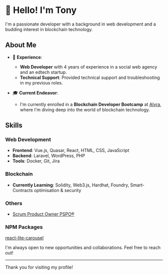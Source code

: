 # 👋 Hello! I'm Tony

I'm a passionate developer with a background in web development and a budding interest in blockchain technology.

## About Me

- 💼 **Experience**:
  - **Web Developer** with 4 years of experience in a social web agency and an edtech startup.
  - **Technical Support**: Provided technical support and troubleshooting in my previous roles.

- 🎓 **Current Endeavor**:
  - I'm currently enrolled in a **Blockchain Developer Bootcamp** at [Alyra](https://alyra.fr/), where I'm diving deep into the world of blockchain technology.

## Skills

### Web Development
- **Frontend**: Vue.js, Quasar, React, HTML, CSS, JavaScript
- **Backend**: Laravel, WordPress, PHP
- **Tools**: Docker, Git, Jira

### Blockchain
- **Currently Learning**: Solidity, Web3.js, Hardhat, Foundry, Smart-Contracts optimisation & security

### Others
- [Scrum Product Owner PSPO®](https://www.scrum.org/assessments/professional-scrum-product-owner-i-certification)

### NPM Packages

[react-lite-carousel](https://www.npmjs.com/package/react-lite-carousel)

I'm always open to new opportunities and collaborations. Feel free to reach out!

---

Thank you for visiting my profile!

